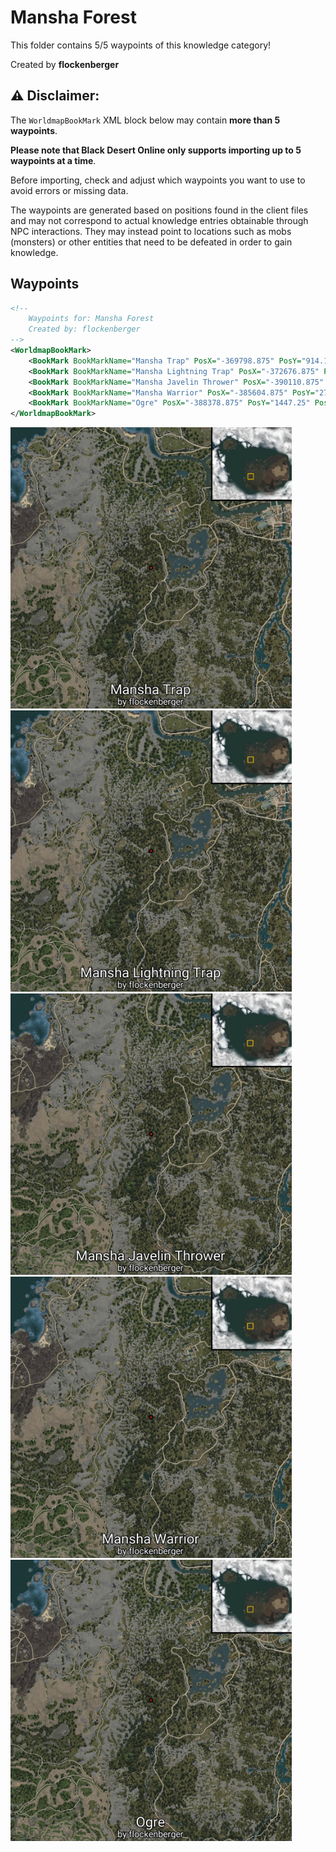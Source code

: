 # Mansha Forest

This folder contains 5/5 waypoints of this knowledge category!


Created by **flockenberger**

## ⚠️ Disclaimer:
The `WorldmapBookMark` XML block below may contain **more than 5 waypoints**.

**Please note that Black Desert Online only supports importing up to 5 waypoints at a time**.

Before importing, check and adjust which waypoints you want to use to avoid errors or missing data.

The waypoints are generated based on positions found in the client files and may not correspond to actual knowledge entries obtainable through NPC interactions.
They may instead point to locations such as mobs (monsters) or other entities that need to be defeated in order to gain knowledge.

## Waypoints
```xml
<!--
    Waypoints for: Mansha Forest
    Created by: flockenberger
-->
<WorldmapBookMark>
    <BookMark BookMarkName="Mansha Trap" PosX="-369798.875" PosY="914.1799926757812" PosZ="-108448.0234375" />
    <BookMark BookMarkName="Mansha Lightning Trap" PosX="-372676.875" PosY="1333.260009765625" PosZ="-111369.0234375" />
    <BookMark BookMarkName="Mansha Javelin Thrower" PosX="-390110.875" PosY="2400.4599609375" PosZ="-128988.0" />
    <BookMark BookMarkName="Mansha Warrior" PosX="-385604.875" PosY="2770.3701171875" PosZ="-116889.0234375" />
    <BookMark BookMarkName="Ogre" PosX="-388378.875" PosY="1447.25" PosZ="-124931.0" />
</WorldmapBookMark>
```

<img src="./Mansha Forest_Mansha Trap_Preview.webp" width="450"/> <img src="./Mansha Forest_Mansha Lightning Trap_Preview.webp" width="450"/> <img src="./Mansha Forest_Mansha Javelin Thrower_Preview.webp" width="450"/> <img src="./Mansha Forest_Mansha Warrior_Preview.webp" width="450"/> <img src="./Mansha Forest_Ogre_Preview.webp" width="450"/> 